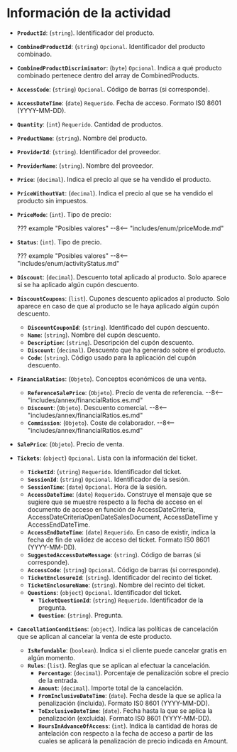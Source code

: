 # Información de la actividad

- **`ProductId`**: (`string`). Identificador del producto.
- **`CombinedProductId`**: (`string`) `Opcional`. Identificador del producto combinado.
- **`CombinedProductDiscriminator`**: (`byte`) `Opcional`. Indica a qué producto combinado pertenece dentro del array de CombinedProducts.
- **`AccessCode`**: (`string`) `Opcional`. Código de barras (si corresponde).
- **`AccessDateTime`**: (`date`) `Requerido`. Fecha de acceso. Formato IS0 8601 (YYYY-MM-DD).
- **`Quantity`**: (`int`) `Requerido`. Cantidad de productos.
- **`ProductName`**: (`string`). Nombre del producto.
- **`ProviderId`**: (`string`). Identificador del proveedor.
- **`ProviderName`**: (`string`). Nombre del proveedor.
- **`Price`**: (`decimal`). Indica el precio al que se ha vendido el producto.
- **`PriceWithoutVat`**: (`decimal`). Indica el precio al que se ha vendido el producto sin impuestos.
- **`PriceMode`**: (`int`). Tipo de precio:

    ??? example "Posibles valores"
        --8<-- "includes/enum/priceMode.md"

- **`Status`**: (`int`). Tipo de precio.

    ??? example "Posibles valores"
        --8<-- "includes/enum/activityStatus.md"

- **`Discount`**: (`decimal`). Descuento total aplicado al producto. Solo aparece si se ha aplicado algún cupón descuento.
- **`DiscountCoupons`**: (`list`). Cupones descuento aplicados al producto. Solo aparece en caso de que al producto se le haya aplicado algún cupón descuento.
    - **`DiscountCouponId`**: (`string`). Identificado del cupón descuento.
    - **`Name`**: (`string`). Nombre del cupón descuento.
    - **`Description`**: (`string`). Descripción del cupón descuento.
    - **`Discount`**: (`decimal`). Descuento que ha generado sobre el producto.
    - **`Code`**: (`string`). Código usado para la aplicación del cupón descuento.
- **`FinancialRatios`**: (`Objeto`). Conceptos económicos de una venta.
    - **`ReferenceSalePrice`**: (`Objeto`). Precio de venta de referencia.
        --8<-- "includes/annex/financialRatios.es.md"
    - **`Discount`**: (`Objeto`). Descuento comercial.
        --8<-- "includes/annex/financialRatios.es.md"
    - **`Commission`**: (`Objeto`). Coste de colaborador.
        --8<-- "includes/annex/financialRatios.es.md"
- **`SalePrice`**: (`Objeto`). Precio de venta.
- **`Tickets`**: (`object`) `Opcional`. Lista con la información del ticket.
    - **`TicketId`**: (`string`) `Requerido`. Identificador del ticket.
    - **`SessionId`**: (`string`) `Opcional`. Identificador de la sesión.
    - **`SessionTime`**: (`date`) `Opcional`. Hora de la sesión.
    - **`AccessDateTime`**: (`date`) `Requerido`. Construye el mensaje que se sugiere que se muestre respecto a la fecha de acceso en el documento de acceso en función de AccessDateCriteria, AccessDateCriteriaOpenDateSalesDocument, AccessDateTime y AccessEndDateTime.
    - **`AccessEndDateTime`**: (`date`) `Requerido`. En caso de existir, indica la fecha de fin de validez de acceso del ticket. Formato IS0 8601 (YYYY-MM-DD).
    - **`SuggestedAccessDateMessage`**: (`string`). Código de barras (si corresponde).
    - **`AccessCode`**: (`string`) `Opcional`. Código de barras (si corresponde).
    - **`TicketEnclosureId`**: (`string`). Identificador del recinto del ticket.
    - **`TicketEnclosureName`**: (`string`). Nombre del recinto del ticket.
    - **`Questions`**: (`object`) `Opcional`. Identificador del ticket.
        - **`TicketQuestionId`**: (`string`) `Requerido`. Identificador de la pregunta.
        - **`Question`**: (`string`). Pregunta.
- **`CancellationConditions`**: (`object`). Indica las políticas de cancelación que se aplican al cancelar la venta de este producto.
    - **`IsRefundable`**: (`boolean`). Indica si el cliente puede cancelar gratis en algún momento.
    - **`Rules`**: (`list`). Reglas que se aplican al efectuar la cancelación.
        - **`Percentage`**: (`decimal`). Porcentaje de penalización sobre el precio de la entrada.
        - **`Amount`**: (`decimal`). Importe total de la cancelación.
        - **`FromInclusiveDateTime`**: (`date`). Fecha desde la que se aplica la penalización (incluida). Formato IS0 8601 (YYYY-MM-DD).
        - **`ToExclusiveDateTime`**: (`date`). Fecha hasta la que se aplica la penalización (excluida). Formato IS0 8601 (YYYY-MM-DD).
        - **`HoursInAdvanceOfAccess`**: (`int`). Indica la cantidad de horas de antelación con respecto a la fecha de acceso a partir de las cuales se aplicará la penalización de precio indicada en Amount.

